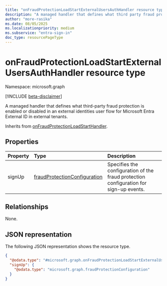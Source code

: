```yaml
---
title: "onFraudProtectionLoadStartExternalUsersAuthHandler resource type"
description: "A managed handler that defines what third party fraud protection is enabled or disabled in an external identities user flow for Microsoft Entra external tenants."
author: "more-rasika"
ms.date: 08/05/2025
ms.localizationpriority: medium
ms.subservice: "entra-sign-in"
doc_type: resourcePageType
---
```


# onFraudProtectionLoadStartExternalUsersAuthHandler resource type

Namespace: microsoft.graph

[!INCLUDE [beta-disclaimer](../../includes/beta-disclaimer.md)]

A managed handler that defines what third-party fraud protection is enabled or disabled in an external identities user flow for Microsoft Entra External ID in external tenants.

Inherits from [onFraudProtectionLoadStartHandler](../resources/onfraudprotectionloadstarthandler.md).


## Properties
|Property|Type|Description|
|:---|:---|:---|
|signUp|[fraudProtectionConfiguration](../resources/fraudprotectionconfiguration.md)|Specifies the configuration of the fraud protection configuration for sign-up events.|

## Relationships
None.

## JSON representation
The following JSON representation shows the resource type.
<!-- {
  "blockType": "resource",
  "@odata.type": "microsoft.graph.onFraudProtectionLoadStartExternalUsersAuthHandler"
}
-->
``` json
{
  "@odata.type": "#microsoft.graph.onFraudProtectionLoadStartExternalUsersAuthHandler",
  "signUp": {
    "@odata.type": "microsoft.graph.fraudProtectionConfiguration"
  }
}
```

